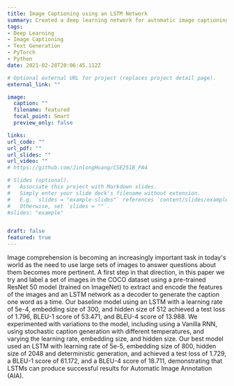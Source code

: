 ```yaml
---
title: Image Captioning using an LSTM Network
summary: Created a deep learning network for automatic image captioning of the COCO dataset using a ResNet 50 CNN encoder and a LSTM RNN decoder. 
tags:
- Deep Learning
- Image Captioning
- Text Generation
- PyTorch
- Python
date: 2021-02-28T20:06:45.112Z

# Optional external URL for project (replaces project detail page).
external_link: ""

image:
  caption: ""
  filename: featured
  focal_point: Smart
  preview_only: false

links:
url_code: ""
url_pdf: ""
url_slides: ""
url_video: ""
# https://github.com/JinlongHuang/CSE251B_PA4

# Slides (optional).
#   Associate this project with Markdown slides.
#   Simply enter your slide deck's filename without extension.
#   E.g. `slides = "example-slides"` references `content/slides/example-slides.md`.
#   Otherwise, set `slides = ""`.
#slides: "example"


draft: false
featured: true
---
```


Image comprehension is becoming an increasingly important task in today's world as the need to use large sets of images to answer questions about them becomes more pertinent. A first step in that direction, in this paper we try and label a set of images in the COCO dataset using a pre-trained ResNet 50 model (trained on ImageNet) to extract and encode the features of the images and an LSTM network as a decoder to generate the caption one word as a time. Our baseline model using an LSTM with a learning rate of 5e-4, embedding size of 300, and hidden size of 512 achieved a test loss of 1.796, BLEU-1 score of 53.471, and BLEU-4 score of 13.988. We experimented with variations to the model, including using a Vanilla RNN, using stochastic caption generation with different temperatures, and varying the learning rate, embedding size, and hidden size. Our best model used an LSTM with learning rate of 5e-5, embedding size of 800, hidden size of 2048 and deterministic generation, and achieved a test loss of 1.729, a BLEU-1 score of 61.172, and a BLEU-4 score of 18.711, demonstrating that LSTMs can produce successful results for Automatic Image Annotation (AIA).